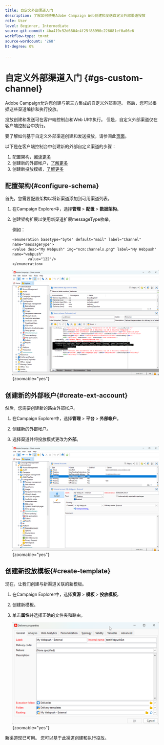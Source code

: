 ```yaml
---
title: 自定义外部渠道入门
description: 了解如何使用Adobe Campaign Web创建和发送自定义外部渠道投放
role: User
level: Beginner, Intermediate
source-git-commit: 4ba419c52d6804e4f25f88990c226081ef0a06e6
workflow-type: tm+mt
source-wordcount: '268'
ht-degree: 0%

---
```



# 自定义外部渠道入门 {#gs-custom-channel}

Adobe Campaign允许您创建与第三方集成的自定义外部渠道。 然后，您可以根据这些渠道编排和执行投放。

投放创建和发送可在客户端控制台和Web UI中执行。 但是，自定义外部渠道仅在客户端控制台中执行。

要了解如何基于自定义外部渠道创建和发送投放，请参阅此[页面](https://experienceleague.adobe.com/docs/campaign-web/v8/msg/gs-custom-channel.html)。

以下是在客户端控制台中创建新的外部自定义渠道的步骤：

1. 配置架构，[阅读更多](#configure-schema)
1. 创建新的外部帐户，[了解更多](#create-ext-account)
1. 创建新投放模板，[了解更多](#create-template)

## 配置架构{#configure-schema}

首先，您需要配置架构以将新渠道添加到可用渠道列表。

1. 在Campaign Explorer中，选择&#x200B;**管理** > **配置** > **数据架构**。

1. 创建架构扩展以使用新渠道扩展messageType枚举。

   例如：

   ```
   <enumeration basetype="byte" default="mail" label="Channel" name="messageType">
   <value desc="My Webpush" img="ncm:channels.png" label="My Webpush" name="webpush"
          value="122"/>
   </enumeration>
   ```

   ![](assets/cus-schema.png){zoomable="yes"}

## 创建新的外部帐户{#create-ext-account}

然后，您需要创建新的路由外部帐户。

1. 在Campaign Explorer中，选择&#x200B;**管理** > **平台** > **外部帐户**。

1. 创建新的外部帐户。

1. 选择渠道并将投放模式更改为&#x200B;**外部**。

   ![](assets/cus-ext-account.png){zoomable="yes"}

## 创建新投放模板{#create-template}

现在，让我们创建与新渠道关联的新模板。

1. 在Campaign Explorer中，选择&#x200B;**资源** > **模板** > **投放模板**。

1. 创建新模板。

1. 单击&#x200B;**属性**&#x200B;并选择正确的文件夹和路由。

   ![](assets/cus-template.png){zoomable="yes"}

新渠道现已可用。 您可以基于此渠道创建和执行投放。


